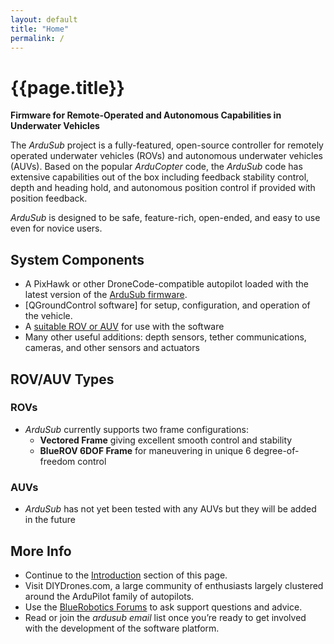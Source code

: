 ```yaml
---
layout: default
title: "Home"
permalink: /
---
```


# {{page.title}}

**Firmware for Remote-Operated and Autonomous Capabilities in Underwater Vehicles**

The *ArduSub* project is a fully-featured, open-source controller for remotely operated underwater vehicles (ROVs) and autonomous underwater vehicles (AUVs). Based on the popular *ArduCopter* code, the *ArduSub* code has extensive capabilities out of the box including feedback stability control, depth and heading hold, and autonomous position control if provided with position feedback.

*ArduSub* is designed to be safe, feature-rich, open-ended, and easy to use even for novice users.

## System Components

- A PixHawk or other DroneCode-compatible autopilot loaded with the latest version of the [ArduSub firmware](#).
- [QGroundControl software] for setup, configuration, and operation of the vehicle.
- A [suitable ROV or AUV](http://bluerobotics.com) for use with the software
- Many other useful additions: depth sensors, tether communications, cameras, and other sensors and actuators

## ROV/AUV Types

### ROVs

- *ArduSub* currently supports two frame configurations:
	- **Vectored Frame** giving excellent smooth control and stability 
	- **BlueROV 6DOF Frame** for maneuvering in unique 6 degree-of-freedom control

### AUVs

- *ArduSub* has not yet been tested with any AUVs but they will be added in the future

## More Info

- Continue to the [Introduction](/introduction/) section of this page.
- Visit DIYDrones.com, a large community of enthusiasts largely clustered around the ArduPilot family of autopilots.
- Use the [BlueRobotics Forums](http://bluerobotics.com/forums/) to ask support questions and advice.
- Read or join the *ardusub email* list once you’re ready to get involved with the development of the software platform.

